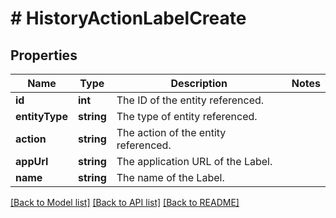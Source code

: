 # # HistoryActionLabelCreate

## Properties

Name | Type | Description | Notes
------------ | ------------- | ------------- | -------------
**id** | **int** | The ID of the entity referenced. |
**entityType** | **string** | The type of entity referenced. |
**action** | **string** | The action of the entity referenced. |
**appUrl** | **string** | The application URL of the Label. |
**name** | **string** | The name of the Label. |

[[Back to Model list]](../../README.md#models) [[Back to API list]](../../README.md#endpoints) [[Back to README]](../../README.md)
